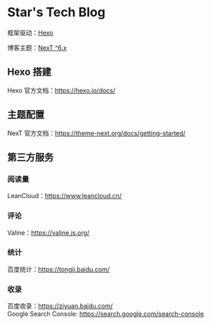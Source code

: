 # Star's Tech Blog

框架驱动：[Hexo](https://hexo.io/zh-cn/)  

博客主题：[NexT ^6.x](https://github.com/theme-next/hexo-theme-next)

## Hexo 搭建

Hexo 官方文档：https://hexo.io/docs/


## 主题配置

NexT 官方文档：https://theme-next.org/docs/getting-started/


## 第三方服务

### 阅读量

LeanCloud：https://www.leancloud.cn/

### 评论

Valine：https://valine.js.org/

### 统计

百度统计：https://tongji.baidu.com/

### 收录

百度收录：https://ziyuan.baidu.com/  
Google Search Console: https://search.google.com/search-console




